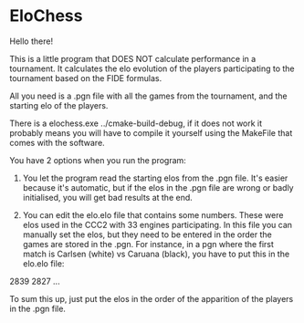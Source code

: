 # EloChess

Hello there!

This is a little program that DOES NOT calculate performance in a tournament. It calculates the elo evolution of the players
participating to the tournament based on the FIDE formulas. 

All you need is a .pgn file with all the games from the tournament, and the starting elo of the players. 


There is a elochess.exe ../cmake-build-debug, if it does not work it probably means you will have to compile it yourself using the
MakeFile that comes with the software. 


You have 2 options when you run the program:

1. You let the program read the starting elos from the .pgn file. It's easier because it's automatic, but if the elos in the .pgn file
are wrong or badly initialised, you will get bad results at the end.

2. You can edit the elo.elo file that contains some numbers. These were elos used in the CCC2 with 33 engines participating.
In this file you can manually set the elos, but they need to be entered in the order the games are stored in the .pgn. For instance,
in a pgn where the first match is Carlsen (white) vs Caruana (black), you have to put this in the elo.elo file:

2839
2827
...

To sum this up, just put the elos in the order of the apparition of the players in the .pgn file. 
